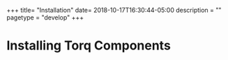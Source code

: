 +++
title= "Installation"
date= 2018-10-17T16:30:44-05:00
description = ""
pagetype = "develop"
+++

# Installing Torq Components